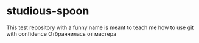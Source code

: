 # studious-spoon
 This test repository with a funny name is meant to teach me how to use git with confidence
Отбранчилась от мастера
